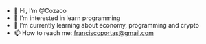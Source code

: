 - 👋 Hi, I’m @Cozaco
- 👀 I’m interested in learn programming
- 🌱 I’m currently learning about economy, programming and crypto
- 📫 How to reach me: franciscoportas@gmail.com

<!---
Cozaco/Cozaco is a ✨ special ✨ repository because its `README.md` (this file) appears on your GitHub profile.
You can click the Preview link to take a look at your changes.
--->
